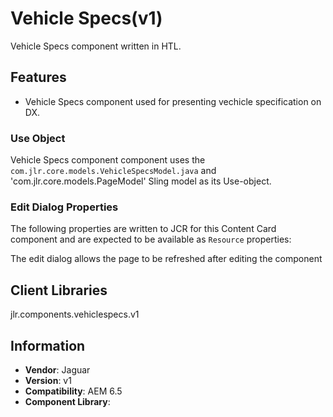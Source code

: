 Vehicle Specs(v1)
====
Vehicle Specs component written in HTL.

## Features

* Vehicle Specs component used for presenting vechicle specification on DX.

### Use Object
Vehicle Specs component component uses the `com.jlr.core.models.VehicleSpecsModel.java` and 'com.jlr.core.models.PageModel' Sling model as its Use-object.

### Edit Dialog Properties
The following properties are written to JCR for this Content Card component and are expected to be available as `Resource` properties:


The edit dialog allows the page to be refreshed after editing the component

## Client Libraries
jlr.components.vehiclespecs.v1

## Information
* **Vendor**: Jaguar
* **Version**: v1
* **Compatibility**: AEM 6.5
* **Component Library**: 
